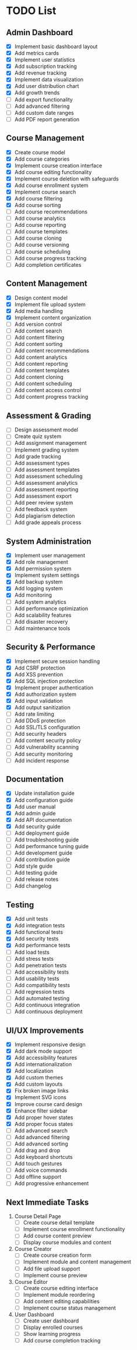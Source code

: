 # TODO List

## Admin Dashboard
- [x] Implement basic dashboard layout
- [x] Add metrics cards
- [x] Implement user statistics
- [x] Add subscription tracking
- [x] Add revenue tracking
- [x] Implement data visualization
- [x] Add user distribution chart
- [x] Add growth trends
- [ ] Add export functionality
- [ ] Add advanced filtering
- [ ] Add custom date ranges
- [ ] Add PDF report generation

## Course Management
- [x] Create course model
- [x] Add course categories
- [x] Implement course creation interface
- [x] Add course editing functionality
- [x] Implement course deletion with safeguards
- [x] Add course enrollment system
- [x] Implement course search
- [x] Add course filtering
- [x] Add course sorting
- [ ] Add course recommendations
- [ ] Add course analytics
- [ ] Add course reporting
- [ ] Add course templates
- [ ] Add course cloning
- [ ] Add course versioning
- [ ] Add course scheduling
- [ ] Add course progress tracking
- [ ] Add completion certificates

## Content Management
- [x] Design content model
- [x] Implement file upload system
- [x] Add media handling
- [x] Implement content organization
- [ ] Add version control
- [ ] Add content search
- [ ] Add content filtering
- [ ] Add content sorting
- [ ] Add content recommendations
- [ ] Add content analytics
- [ ] Add content reporting
- [ ] Add content templates
- [ ] Add content cloning
- [ ] Add content scheduling
- [ ] Add content access control
- [ ] Add content progress tracking

## Assessment & Grading
- [ ] Design assessment model
- [ ] Create quiz system
- [ ] Add assignment management
- [ ] Implement grading system
- [ ] Add grade tracking
- [ ] Add assessment types
- [ ] Add assessment templates
- [ ] Add assessment scheduling
- [ ] Add assessment analytics
- [ ] Add assessment reporting
- [ ] Add assessment export
- [ ] Add peer review system
- [ ] Add feedback system
- [ ] Add plagiarism detection
- [ ] Add grade appeals process

## System Administration
- [x] Implement user management
- [x] Add role management
- [x] Add permission system
- [x] Implement system settings
- [x] Add backup system
- [x] Add logging system
- [x] Add monitoring
- [ ] Add system analytics
- [ ] Add performance optimization
- [ ] Add scalability features
- [ ] Add disaster recovery
- [ ] Add maintenance tools

## Security & Performance
- [x] Implement secure session handling
- [x] Add CSRF protection
- [x] Add XSS prevention
- [x] Add SQL injection protection
- [x] Implement proper authentication
- [x] Add authorization system
- [x] Add input validation
- [x] Add output sanitization
- [ ] Add rate limiting
- [ ] Add DDoS protection
- [ ] Add SSL/TLS configuration
- [ ] Add security headers
- [ ] Add content security policy
- [ ] Add vulnerability scanning
- [ ] Add security monitoring
- [ ] Add incident response

## Documentation
- [x] Update installation guide
- [x] Add configuration guide
- [x] Add user manual
- [x] Add admin guide
- [x] Add API documentation
- [x] Add security guide
- [ ] Add deployment guide
- [ ] Add troubleshooting guide
- [ ] Add performance tuning guide
- [ ] Add development guide
- [ ] Add contribution guide
- [ ] Add style guide
- [ ] Add testing guide
- [ ] Add release notes
- [ ] Add changelog

## Testing
- [x] Add unit tests
- [x] Add integration tests
- [x] Add functional tests
- [x] Add security tests
- [x] Add performance tests
- [ ] Add load tests
- [ ] Add stress tests
- [ ] Add penetration tests
- [ ] Add accessibility tests
- [ ] Add usability tests
- [ ] Add compatibility tests
- [ ] Add regression tests
- [ ] Add automated testing
- [ ] Add continuous integration
- [ ] Add continuous deployment

## UI/UX Improvements
- [x] Implement responsive design
- [x] Add dark mode support
- [x] Add accessibility features
- [x] Add internationalization
- [x] Add localization
- [x] Add custom themes
- [x] Add custom layouts
- [x] Fix broken image links
- [x] Implement SVG icons
- [x] Improve course card design
- [x] Enhance filter sidebar
- [x] Add proper hover states
- [x] Add proper focus states
- [ ] Add advanced search
- [ ] Add advanced filtering
- [ ] Add advanced sorting
- [ ] Add drag and drop
- [ ] Add keyboard shortcuts
- [ ] Add touch gestures
- [ ] Add voice commands
- [ ] Add offline support
- [ ] Add progressive enhancement

## Next Immediate Tasks
1. Course Detail Page
   - [ ] Create course detail template
   - [ ] Implement course enrollment functionality
   - [ ] Add course content preview
   - [ ] Display course modules and content

2. Course Creator
   - [ ] Create course creation form
   - [ ] Implement module and content management
   - [ ] Add file upload support
   - [ ] Implement course preview

3. Course Editor
   - [ ] Create course editing interface
   - [ ] Implement module reordering
   - [ ] Add content editing capabilities
   - [ ] Implement course status management

4. User Dashboard
   - [ ] Create user dashboard
   - [ ] Display enrolled courses
   - [ ] Show learning progress
   - [ ] Add course completion tracking 